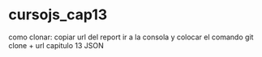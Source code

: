 # cursojs_cap13
como clonar: 
copiar url del report 
ir a la consola y colocar el comando git clone + url 
capitulo 13 JSON
